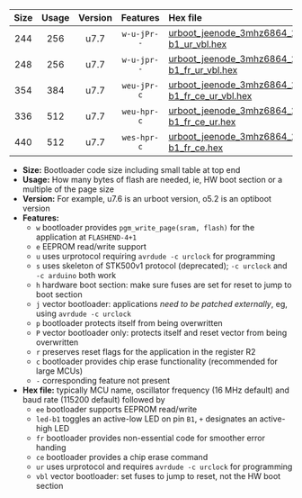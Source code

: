 |Size|Usage|Version|Features|Hex file|
|:-:|:-:|:-:|:-:|:--|
|244|256|u7.7|`w-u-jPr--`|[urboot_jeenode_3mhz6864_230400bps_led-b1_ur_vbl.hex](https://raw.githubusercontent.com/stefanrueger/urboot.hex/main/boards/jeenode/fcpu_3mhz6864/230400_bps/urboot_jeenode_3mhz6864_230400bps_led-b1_ur_vbl.hex)|
|248|256|u7.7|`w-u-jpr--`|[urboot_jeenode_3mhz6864_230400bps_led-b1_fr_ur_vbl.hex](https://raw.githubusercontent.com/stefanrueger/urboot.hex/main/boards/jeenode/fcpu_3mhz6864/230400_bps/urboot_jeenode_3mhz6864_230400bps_led-b1_fr_ur_vbl.hex)|
|354|384|u7.7|`weu-jPr-c`|[urboot_jeenode_3mhz6864_230400bps_ee_led-b1_fr_ce_ur_vbl.hex](https://raw.githubusercontent.com/stefanrueger/urboot.hex/main/boards/jeenode/fcpu_3mhz6864/230400_bps/urboot_jeenode_3mhz6864_230400bps_ee_led-b1_fr_ce_ur_vbl.hex)|
|336|512|u7.7|`weu-hpr-c`|[urboot_jeenode_3mhz6864_230400bps_ee_led-b1_fr_ce_ur.hex](https://raw.githubusercontent.com/stefanrueger/urboot.hex/main/boards/jeenode/fcpu_3mhz6864/230400_bps/urboot_jeenode_3mhz6864_230400bps_ee_led-b1_fr_ce_ur.hex)|
|440|512|u7.7|`wes-hpr-c`|[urboot_jeenode_3mhz6864_230400bps_ee_led-b1_fr_ce.hex](https://raw.githubusercontent.com/stefanrueger/urboot.hex/main/boards/jeenode/fcpu_3mhz6864/230400_bps/urboot_jeenode_3mhz6864_230400bps_ee_led-b1_fr_ce.hex)|

- **Size:** Bootloader code size including small table at top end
- **Usage:** How many bytes of flash are needed, ie, HW boot section or a multiple of the page size
- **Version:** For example, u7.6 is an urboot version, o5.2 is an optiboot version
- **Features:**
  + `w` bootloader provides `pgm_write_page(sram, flash)` for the application at `FLASHEND-4+1`
  + `e` EEPROM read/write support
  + `u` uses urprotocol requiring `avrdude -c urclock` for programming
  + `s` uses skeleton of STK500v1 protocol (deprecated); `-c urclock` and `-c arduino` both work
  + `h` hardware boot section: make sure fuses are set for reset to jump to boot section
  + `j` vector bootloader: applications *need to be patched externally*, eg, using `avrdude -c urclock`
  + `p` bootloader protects itself from being overwritten
  + `P` vector bootloader only: protects itself and reset vector from being overwritten
  + `r` preserves reset flags for the application in the register R2
  + `c` bootloader provides chip erase functionality (recommended for large MCUs)
  + `-` corresponding feature not present
- **Hex file:** typically MCU name, oscillator frequency (16 MHz default) and baud rate (115200 default) followed by
  + `ee` bootloader supports EEPROM read/write
  + `led-b1` toggles an active-low LED on pin `B1`, `+` designates an active-high LED
  + `fr` bootloader provides non-essential code for smoother error handing
  + `ce` bootloader provides a chip erase command
  + `ur` uses urprotocol and requires `avrdude -c urclock` for programming
  + `vbl` vector bootloader: set fuses to jump to reset, not the HW boot section
